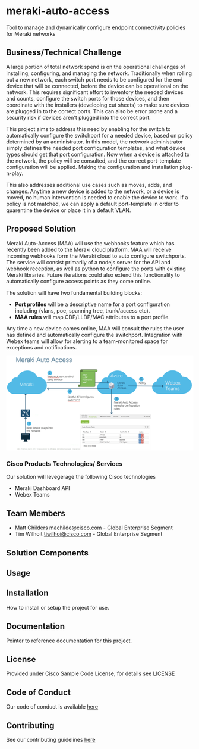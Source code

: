 # meraki-auto-access

Tool to manage and dynamically configure endpoint connectivity policies for Meraki networks


## Business/Technical Challenge

A large portion of total network spend is on the operational challenges of installing, configuring, and managing the network.  Traditionally when rolling out a new network, each switch port needs to be configured for the end device that will be connected, before the device can be operational on the network.  This requires significant effort to inventory the needed devices and counts, configure the switch ports for those devices, and then coordinate with the installers (developing cut sheets) to make sure devices are plugged in to the correct ports.  This can also be error prone and a security risk if devices aren't plugged into the correct port.

This project aims to address this need by enabling for the switch to automatically configure the switchport for a needed device, based on policy determined by an administrator.  In this model, the network administrator simply defines the needed port configuration templates, and what device types should get that port configuration.  Now when a device is attached to the network, the policy will be consulted, and the correct port-template configuration will be applied.  Making the configuration and installation plug-n-play.

This also addresses additional use cases such as moves, adds, and changes.  Anytime a new device is added to the network, or a device is moved, no human intervention is needed to enable the device to work.  If a policy is not matched, we can apply a default port-template in order to quarentine the device or place it in a default VLAN.

## Proposed Solution

Meraki Auto-Access (MAA) will use the webhooks feature which has recently been added to the Meraki cloud platform.  MAA will receive incoming webhooks form the Meraki cloud to auto configure switchports.  The service will consist primarily of a nodejs server for the API and webhook reception, as well as python to configure the ports with existing Meraki libraries.  Future iterations could also extend this functionality to automatically configure access points as they come online.

The solution will have two fundamental building blocks:
+ **Port profiles** will be a descriptive name for a port configuration including (vlans, poe, spanning tree, trunk/access etc).  
+ **MAA rules** will map CDP/LLDP/MAC attributes to a port profile.  

Any time a new device comes online, MAA will consult the rules the user has defined and automatically configure the switchport.  Integration with Webex teams will allow for alerting to a team-monitored space for exceptions and notifications.

![alt text](https://github.com/mattchilders/meraki-auto-access/blob/master/web/gui/maa-overview.png "Meraki Auto-Access Overview")


### Cisco Products Technologies/ Services
Our solution will levegerage the following Cisco technologies

+ Meraki Dashboard API
+ Webex Teams


## Team Members

+ Matt Childers <machilde@cisco.com> - Global Enterprise Segment
+ Tim Wilhoit <tiwilhoi@cisco.com> - Global Enterprise Segment


## Solution Components


<!-- This does not need to be completed during the initial submission phase  

Provide a brief overview of the components involved with this project. e.g Python /  -->


## Usage

<!-- This does not need to be completed during the initial submission phase  

Provide a brief overview of how to use the solution  -->



## Installation

How to install or setup the project for use.


## Documentation

Pointer to reference documentation for this project.


## License

Provided under Cisco Sample Code License, for details see [LICENSE](./LICENSE.md)

## Code of Conduct

Our code of conduct is available [here](./CODE_OF_CONDUCT.md)

## Contributing

See our contributing guidelines [here](./CONTRIBUTING.md)
